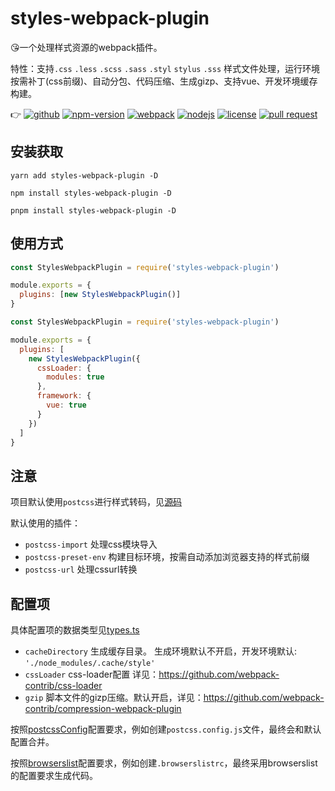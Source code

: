 # styles-webpack-plugin

:kissing_heart:一个处理样式资源的webpack插件。

特性：支持`.css` `.less` `.scss` `.sass` `.styl` `stylus` `.sss` 样式文件处理，运行环境按需补丁(css前缀)、自动分包、代码压缩、生成gizp、支持vue、开发环境缓存构建。

:point_right:
[![github](https://img.shields.io/github/release-date/imccode/styles-webpack-plugin.svg)](https://github.com/imccode/styles-webpack-plugin/releases)
[![npm-version](https://img.shields.io/npm/v/styles-webpack-plugin.svg)](https://www.npmjs.com/package/styles-webpack-plugin)
[![webpack](https://img.shields.io/badge/webpack-%3E%20%3D%204.0.0-blue.svg)](https://webpack.js.org/)
[![nodejs](https://img.shields.io/badge/node-%3E%20%3D%2010.0.0-blue.svg)](https://nodejs.org/)
[![license](https://img.shields.io/npm/l/styles-webpack-plugin.svg)](https://www.npmjs.com/package/styles-webpack-plugin)
[![pull request](https://img.shields.io/badge/PRs-welcome-green.svg)](https://github.com/imccode/styles-webpack-plugin/pulls)

## 安装获取

```shell
yarn add styles-webpack-plugin -D

npm install styles-webpack-plugin -D

pnpm install styles-webpack-plugin -D
```

## 使用方式

```javascript
const StylesWebpackPlugin = require('styles-webpack-plugin')

module.exports = {
  plugins: [new StylesWebpackPlugin()]
}
```

```javascript
const StylesWebpackPlugin = require('styles-webpack-plugin')

module.exports = {
  plugins: [
    new StylesWebpackPlugin({
      cssLoader: {
        modules: true
      },
      framework: {
        vue: true
      }
    })
  ]
}
```

## 注意

项目默认使用`postcss`进行样式转码，见[源码](./src/postcssConfig.ts)

默认使用的插件：

- `postcss-import` 处理css模块导入
- `postcss-preset-env` 构建目标环境，按需自动添加浏览器支持的样式前缀
- `postcss-url` 处理cssurl转换

## 配置项

具体配置项的数据类型见[types.ts](./src/types.ts)

- `cacheDirectory` 生成缓存目录。 生成环境默认不开启，开发环境默认: `'./node_modules/.cache/style'`
- `cssLoader` css-loader配置 详见：<https://github.com/webpack-contrib/css-loader>
- `gzip` 脚本文件的gizp压缩。默认开启，详见：<https://github.com/webpack-contrib/compression-webpack-plugin>

按照[postcssConfig](https://github.com/postcss/postcss#usage)配置要求，例如创建`postcss.config.js`文件，最终会和默认配置合并。

按照[browserslist](https://github.com/browserslist/browserslist#queries)配置要求，例如创建`.browserslistrc`，最终采用browserslist的配置要求生成代码。

